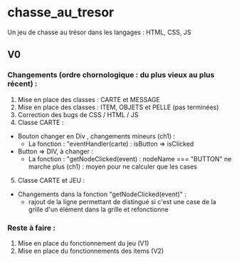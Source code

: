 # chasse_au_tresor
Un jeu de chasse au trésor dans les langages : HTML, CSS, JS

## V0
### Changements (ordre chornologique : du plus vieux au plus récent) :
1. Mise en place des classes : CARTE et MESSAGE
2. Mise en place des classes : ITEM, OBJETS et PELLE (pas terminées)
3. Correction des bugs de CSS / HTML / JS
4. Classe CARTE :
- Bouton changer en Div , changements mineurs (ch1) :
    * La fonction : "eventHandler(carte) : isButton => isClicked
- Button => DIV, à changer :
    * La fonction : "getNodeClicked(event) :
        nodeName === "BUTTON" ne marche plus (ch1) : moyen pour ne calculer que les cases
5. Classe CARTE et JEU : 
- Changements dans la fonction "getNodeClicked(event)" :
    * rajout de la ligne permettant de distingué si c'est une case de la grille d'un élément dans la grille et refonctionne 

### Reste à faire :
1. Mise en place du fonctionnement du jeu (V1)
2. Mise en place du fonctionnements des items (V2)
